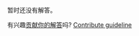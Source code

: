
暂时还没有解答。

有兴趣[贡献你的解答](https://github.com/BFEdev/BFE.dev-solutions/blob/main/question/tell-me-a-time-you-handled-conflict_zh.md)吗? [Contribute guideline](https://github.com/BFEdev/BFE.dev-solutions#how-to-contribute)
